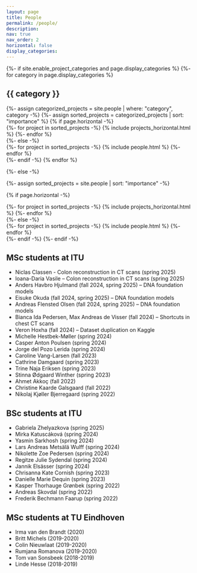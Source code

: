 ```yaml
---
layout: page
title: People
permalink: /people/
description: 
nav: true
nav_order: 2
horizontal: false
display_categories: 
---
```


<!-- pages/people.md -->
<div class="projects">
{%- if site.enable_project_categories and page.display_categories %}
  <!-- Display categorized projects -->
  {%- for category in page.display_categories %}
  <h2 class="category">{{ category }}</h2>
  {%- assign categorized_projects = site.people | where: "category", category -%}
  {%- assign sorted_projects = categorized_projects | sort: "importance" %}
  <!-- Generate cards for each project -->
  {% if page.horizontal -%}
  <div class="container">
    <div class="row row-cols-2">
    {%- for project in sorted_projects -%}
      {% include projects_horizontal.html %}
    {%- endfor %}
    </div>
  </div>
  {%- else -%}
  <div class="grid">
    {%- for project in sorted_projects -%}
      {% include people.html %}
    {%- endfor %}
  </div>
  {%- endif -%}
  {% endfor %}

{%- else -%}
<!-- Display projects without categories -->
  {%- assign sorted_projects = site.people | sort: "importance" -%}
  <!-- Generate cards for each project -->
  {% if page.horizontal -%}
  <div class="container">
    <div class="row row-cols-2">
    {%- for project in sorted_projects -%}
      {% include projects_horizontal.html %}
    {%- endfor %}
    </div>
  </div>
  {%- else -%}
  <div class="grid">
    {%- for project in sorted_projects -%}
      {% include people.html %}
    {%- endfor %}
  </div>
  {%- endif -%}
{%- endif -%}
</div>


<h2>MSc students at ITU</h2>
<ul>
  <li>Niclas Classen - Colon reconstruction in CT scans (spring 2025) </li>
  <li>Ioana-Daria Vasile – Colon reconstruction in CT scans (spring 2025) </li>
  <li>Anders Havbro Hjulmand (fall 2024, spring 2025) – DNA foundation models </li>
  <li>Eisuke Okuda (fall 2024, spring 2025) – DNA foundation models </li>
  <li>Andreas Flensted Olsen (fall 2024, spring 2025) – DNA foundation models </li>
  <li>Bianca Ida Pedersen, Max Andreas de Visser (fall 2024) – Shortcuts in chest CT scans </li>
  <li>Veron Hoxha (fall 2024) – Dataset duplication on Kaggle </li>
  <li>Michelle Hestbek-Møller (spring 2024) </li>
  <li>Casper Anton Poulsen (spring 2024) </li>
  <li>Jorge del Pozo Lerida (spring 2024) </li>
  <li>Caroline Vang-Larsen (fall 2023)</li>
  <li>Cathrine Damgaard (spring 2023)</li>
  <li>Trine Naja Eriksen (spring 2023)</li>
  <li>Stinna Ødgaard Winther (spring 2023)</li>
  <li>Ahmet Akkoç (fall 2022)</li>
  <li>Christine Kaarde Galsgaard (fall 2022)</li>
  <li>Nikolaj Kjøller Bjerregaard (spring 2022)</li>
</ul>

<h2>BSc students at ITU</h2>
<ul>
<li>Gabriela Zhelyazkova (spring 2025)</li>
<li>Mirka Katuscáková (spring 2024)</li> 
<li>Yasmin Sarkhosh (spring 2024)</li> 
<li>Lars Andreas Metsälä Wulff (spring 2024)</li> 
<li>Nikolette Zoe Pedersen (spring 2024)</li> 
<li>Regitze Julie Sydendal (spring 2024)</li> 
<li>Jannik Elsässer (spring 2024)</li>
<li>Chrisanna Kate Cornish (spring 2023)</li>
<li>Danielle Marie Dequin (spring 2023)</li>
<li>Kasper Thorhauge Grønbek (spring 2022)</li>
<li>Andreas Skovdal (spring 2022)</li>
<li>Frederik Bechmann Faarup (spring 2022)</li>
</ul>

<h2>MSc students at TU Eindhoven</h2>
<ul>
  <li>Irma van den Brandt (2020)</li>
  <li>Britt Michels (2019-2020)</li>
  <li>Colin Nieuwlaat (2019-2020)</li>
  <li>Rumjana Romanova (2019-2020)</li>
  <li>Tom van Sonsbeek (2018-2019)</li>
  <li>Linde Hesse (2018-2019)</li>
</ul>
